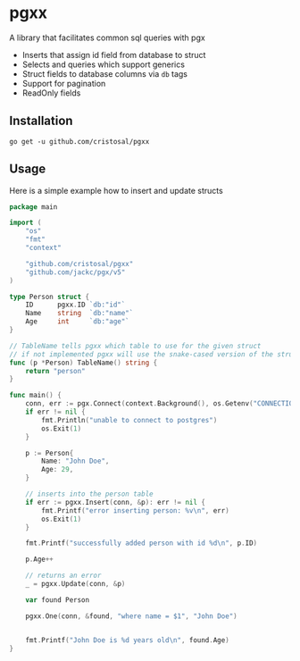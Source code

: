# pgxx

A library that facilitates common sql queries with pgx

- Inserts that assign id field from database to struct
- Selects and queries which support generics
- Struct fields to database columns via `db` tags
- Support for pagination
- ReadOnly fields

## Installation

`go get -u github.com/cristosal/pgxx`

## Usage

Here is a simple example how to insert and update structs

```go
package main

import (
    "os"
    "fmt"
    "context"

    "github.com/cristosal/pgxx"
    "github.com/jackc/pgx/v5"
)

type Person struct {
    ID      pgxx.ID `db:"id"`
    Name    string  `db:"name"`
    Age     int     `db:"age"`
}

// TableName tells pgxx which table to use for the given struct
// if not implemented pgxx will use the snake-cased version of the struct name ie) person
func (p *Person) TableName() string {
    return "person"
}

func main() {
    conn, err := pgx.Connect(context.Background(), os.Getenv("CONNECTION_STRING"))
    if err != nil {
        fmt.Println("unable to connect to postgres")
        os.Exit(1)
    }

    p := Person{
        Name: "John Doe",
        Age: 29,
    }

    // inserts into the person table
    if err := pgxx.Insert(conn, &p): err != nil {
        fmt.Printf("error inserting person: %v\n", err)
        os.Exit(1)
    }

    fmt.Printf("successfully added person with id %d\n", p.ID)

    p.Age++

    // returns an error
    _ = pgxx.Update(conn, &p)

    var found Person

    pgxx.One(conn, &found, "where name = $1", "John Doe")


    fmt.Printf("John Doe is %d years old\n", found.Age)
}

```
